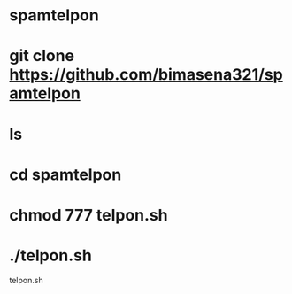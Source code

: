 # spamtelpon
# git clone https://github.com/bimasena321/spamtelpon
# ls
# cd spamtelpon
# chmod 777 telpon.sh
# ./telpon.sh





telpon.sh
